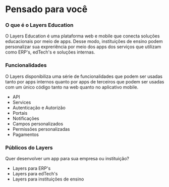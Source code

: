# Pensado para você

### O que é o Layers Education

O Layers Education é uma plataforma web e mobile que conecta soluções educacionais por meio de apps. Desse modo, instituições de ensino podem personalizar sua expreriência por meio dos apps dos serviços que utilizam como ERP's, edTech's e soluções internas.

### Funcionalidades

O Layers disponibiliza uma série de funcionalidades que podem ser usadas tanto por apps internos quanto por apps de terceiros que podem ser usadas com um único código tanto na web quanto no aplicativo mobile.

+ API
+ Services
+ Autenticação e Autorizão
+ Portais
+ Notificações
+ Campos personalizados
+ Permissões personalizadas
+ Pagamentos

### Públicos do Layers

Quer desenvolver um app para sua empresa ou instituição?

+ Layers para ERP's
+ Layers para edTech's
+ Layers para instituições de ensino